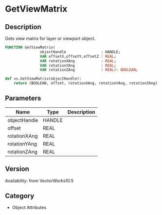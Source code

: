 # GetViewMatrix

## Description
Gets view matrix for layer or viewport object.

```pascal
FUNCTION GetViewMatrix(
				objectHandle                : HANDLE;
				VAR offsetX,offsetY,offsetZ : REAL;
				VAR rotationXAng            : REAL;
				VAR rotationYAng            : REAL;
				VAR rotationZAng            : REAL): BOOLEAN;
```

```python
def vs.GetViewMatrix(objectHandle):
    return (BOOLEAN, offset, rotationXAng, rotationYAng, rotationZAng)
```

## Parameters
|Name|Type|Description|
|---|---|---|
|objectHandle|HANDLE|   |
|offset|REAL|   |
|rotationXAng|REAL|   |
|rotationYAng|REAL|   |
|rotationZAng|REAL|   |

## Version
Availability: from VectorWorks10.5

## Category
* Object Attributes

